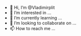 - 👋 Hi, I’m @Vladimirplit
- 👀 I’m interested in ...
- 🌱 I’m currently learning ...
- 💞️ I’m looking to collaborate on ...
- 📫 How to reach me ...

<!---
Vladimirplit/Vladimirplit is a ✨ special ✨ repository because its `README.md` (this file) appears on your GitHub profile.
You can click the Preview link to take a look at your changes.
--->
